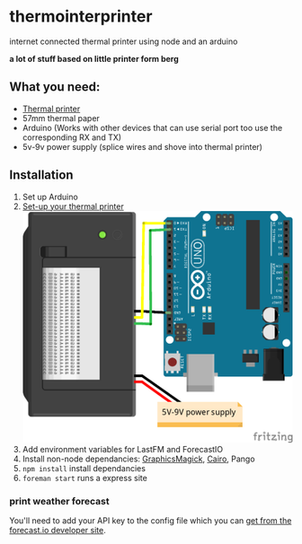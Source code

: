 # thermointerprinter

internet connected thermal printer using node and an arduino

__a lot of stuff based on little printer form berg__

## What you need:

+ [Thermal printer](http://www.hobbytronics.co.uk/thermal-printer)
+ 57mm thermal paper
+ Arduino (Works with other devices that can use serial port too use the corresponding RX and TX)
+ 5v-9v power supply (splice wires and shove into thermal printer)

## Installation

1. Set up Arduino
2. [Set-up your thermal printer](https://learn.adafruit.com/mini-thermal-receipt-printer) ![Visual set-up](/images/setup.png)
3. Add environment variables for LastFM and ForecastIO
4. Install non-node dependancies: [GraphicsMagick](http://www.graphicsmagick.org/), [Cairo](http://cairographics.org/download/), Pango
5. `npm install` install dependancies
6. `foreman start` runs a express site

### print weather forecast

You'll need to add your API key to the config file which you can [get from the forecast.io developer site](https://developer.forecast.io/).
